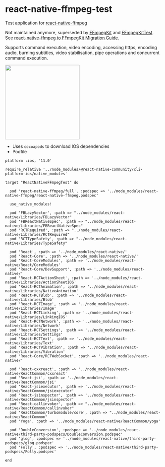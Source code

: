 # react-native-ffmpeg-test
Test application for [react-native-ffmpeg](https://github.com/tanersener/react-native-ffmpeg)

Not maintained anymore, superseded by [FFmpegKit](https://github.com/tanersener/ffmpeg-kit) and [FFmpegKitTest](https://github.com/tanersener/ffmpeg-kit-test). See [react-native-ffmpeg to FFmpegKit Migration Guide](https://github.com/tanersener/ffmpeg-kit/wiki/Migrating-From-ReactNativeFFmpeg).


Supports command execution, video encoding, accessing https, encoding audio, burning subtitles, video stabilisation, 
pipe operations and concurrent command execution.

<img src="https://github.com/tanersener/react-native-ffmpeg/raw/development/docs/assets/ios_test_app.gif" width="240">

  - Uses `cocoapods` to download IOS dependencies
  - Podfile
```
platform :ios, '11.0'

require_relative '../node_modules/@react-native-community/cli-platform-ios/native_modules'

target "ReactNativeFFmpegTest" do

  pod 'react-native-ffmpeg/full', :podspec => '../node_modules/react-native-ffmpeg/react-native-ffmpeg.podspec'

  use_native_modules!

  pod 'FBLazyVector', :path => "../node_modules/react-native/Libraries/FBLazyVector"
  pod 'FBReactNativeSpec', :path => "../node_modules/react-native/Libraries/FBReactNativeSpec"
  pod 'RCTRequired', :path => "../node_modules/react-native/Libraries/RCTRequired"
  pod 'RCTTypeSafety', :path => "../node_modules/react-native/Libraries/TypeSafety"

  pod 'React', :path => '../node_modules/react-native/'
  pod 'React-Core', :path => '../node_modules/react-native/'
  pod 'React-CoreModules', :path => '../node_modules/react-native/React/CoreModules'
  pod 'React-Core/DevSupport', :path => '../node_modules/react-native/'
  pod 'React-RCTActionSheet', :path => '../node_modules/react-native/Libraries/ActionSheetIOS'
  pod 'React-RCTAnimation', :path => '../node_modules/react-native/Libraries/NativeAnimation'
  pod 'React-RCTBlob', :path => '../node_modules/react-native/Libraries/Blob'
  pod 'React-RCTImage', :path => '../node_modules/react-native/Libraries/Image'
  pod 'React-RCTLinking', :path => '../node_modules/react-native/Libraries/LinkingIOS'
  pod 'React-RCTNetwork', :path => '../node_modules/react-native/Libraries/Network'
  pod 'React-RCTSettings', :path => '../node_modules/react-native/Libraries/Settings'
  pod 'React-RCTText', :path => '../node_modules/react-native/Libraries/Text'
  pod 'React-RCTVibration', :path => '../node_modules/react-native/Libraries/Vibration'
  pod 'React-Core/RCTWebSocket', :path => '../node_modules/react-native/'

  pod 'React-cxxreact', :path => '../node_modules/react-native/ReactCommon/cxxreact'
  pod 'React-jsi', :path => '../node_modules/react-native/ReactCommon/jsi'
  pod 'React-jsiexecutor', :path => '../node_modules/react-native/ReactCommon/jsiexecutor'
  pod 'React-jsinspector', :path => '../node_modules/react-native/ReactCommon/jsinspector'
  pod 'React-callinvoker', :path => "../node_modules/react-native/ReactCommon/callinvoker"
  pod 'ReactCommon/turbomodule/core', :path => "../node_modules/react-native/ReactCommon"
  pod 'Yoga', :path => '../node_modules/react-native/ReactCommon/yoga'

  pod 'DoubleConversion', :podspec => '../node_modules/react-native/third-party-podspecs/DoubleConversion.podspec'
  pod 'glog', :podspec => '../node_modules/react-native/third-party-podspecs/glog.podspec'
  pod 'Folly', :podspec => '../node_modules/react-native/third-party-podspecs/Folly.podspec'

end
```
